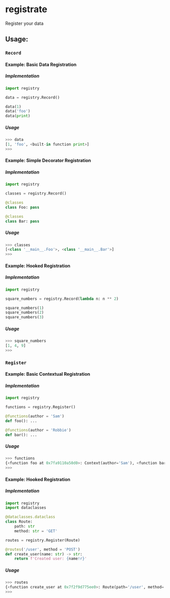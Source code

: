# registrate
Register your data

## Usage:

### `Record`

#### Example: Basic Data Registration

##### Implementation
```python
import registry

data = registry.Record()

data(1)
data('foo')
data(print)
```

##### Usage
```python
>>> data
[1, 'foo', <built-in function print>]
>>>
```

#### Example: Simple Decorator Registration

##### Implementation
```python
import registry

classes = registry.Record()

@classes
class Foo: pass

@classes
class Bar: pass
```

##### Usage
```python
>>> classes
[<class '__main__.Foo'>, <class '__main__.Bar'>]
>>>
```

#### Example: Hooked Registration

##### Implementation
```python
import registry

square_numbers = registry.Record(lambda n: n ** 2)

square_numbers(1)
square_numbers(2)
square_numbers(3)
```

##### Usage
```python
>>> square_numbers
[1, 4, 9]
>>>
```

### `Register`

#### Example: Basic Contextual Registration

##### Implementation
```python
import registry

functions = registry.Register()

@functions(author = 'Sam')
def foo(): ...

@functions(author = 'Robbie')
def bar(): ...
```

##### Usage
```python
>>> functions
{<function foo at 0x7fa9110a50d0>: Context(author='Sam'), <function bar at 0x7fa9110a5160>: Context(author='Robbie')}
>>>
```

#### Example: Hooked Registration

##### Implementation
```python
import registry
import dataclasses

@dataclasses.dataclass
class Route:
    path: str
    method: str = 'GET'

routes = registry.Register(Route)

@routes('/user', method = 'POST')
def create_user(name: str) -> str:
    return f'Created user: {name!r}'
```

##### Usage
```python
>>> routes
{<function create_user at 0x7f2f9d775ee0>: Route(path='/user', method='POST')}
>>>
```
